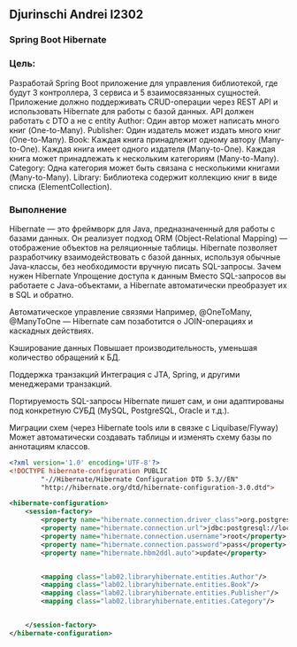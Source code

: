 ## Djurinschi Andrei I2302 
### Spring Boot Hibernate

### Цель:

Разработай Spring Boot приложение для управления библиотекой, где будут 3 контроллера, 3 сервиса и 5 взаимосвязанных сущностей. Приложение должно поддерживать CRUD-операции через REST API и использовать Hibernate для работы с базой данных.
API должен работать с DTO а не с entity 
Author:
Один автор может написать много книг (One-to-Many).
Publisher:
Один издатель может издать много книг (One-to-Many).
Book:
Каждая книга принадлежит одному автору (Many-to-One).
Каждая книга имеет одного издателя (Many-to-One).
Каждая книга может принадлежать к нескольким категориям (Many-to-Many).
Category:
Одна категория может быть связана с несколькими книгами (Many-to-Many).
Library:
Библиотека содержит коллекцию книг в виде списка (ElementCollection).

### Выполнение

Hibernate — это фреймворк для Java, предназначенный для работы с базами данных. Он реализует подход ORM (Object-Relational Mapping) — отображение объектов на реляционные таблицы. Hibernate позволяет разработчику взаимодействовать с базой данных, используя обычные Java-классы, без необходимости вручную писать SQL-запросы.
Зачем нужен Hibernate
Упрощение доступа к данным
Вместо SQL-запросов вы работаете с Java-объектами, а Hibernate автоматически преобразует их в SQL и обратно.

Автоматическое управление связями
Например, @OneToMany, @ManyToOne — Hibernate сам позаботится о JOIN-операциях и каскадных действиях.

Кэширование данных
Повышает производительность, уменьшая количество обращений к БД.

Поддержка транзакций
Интеграция с JTA, Spring, и другими менеджерами транзакций.

Портируемость
SQL-запросы Hibernate пишет сам, и они адаптированы под конкретную СУБД (MySQL, PostgreSQL, Oracle и т.д.).

Миграции схем (через Hibernate tools или в связке с Liquibase/Flyway)
Может автоматически создавать таблицы и изменять схему базы по аннотациям классов.

```xml
<?xml version='1.0' encoding='UTF-8'?>
<!DOCTYPE hibernate-configuration PUBLIC
        "-//Hibernate/Hibernate Configuration DTD 5.3//EN"
        "http://hibernate.org/dtd/hibernate-configuration-3.0.dtd">

<hibernate-configuration>
    <session-factory>
        <property name="hibernate.connection.driver_class">org.postgresql.Driver</property>
        <property name="hibernate.connection.url">jdbc:postgresql://localhost:5433/lab02</property>
        <property name="hibernate.connection.username">root</property>
        <property name="hibernate.connection.password">pass</property>
        <property name="hibernate.hbm2ddl.auto">update</property>


        <mapping class="lab02.libraryhibernate.entities.Author"/>
        <mapping class="lab02.libraryhibernate.entities.Book"/>
        <mapping class="lab02.libraryhibernate.entities.Publisher"/>
        <mapping class="lab02.libraryhibernate.entities.Category"/>


    </session-factory>
</hibernate-configuration>
```

